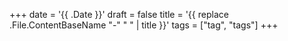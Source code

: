 +++
date = '{{ .Date }}'
draft = false
title = '{{ replace .File.ContentBaseName "-" " " | title }}'
tags = ["tag", "tags"]
+++
